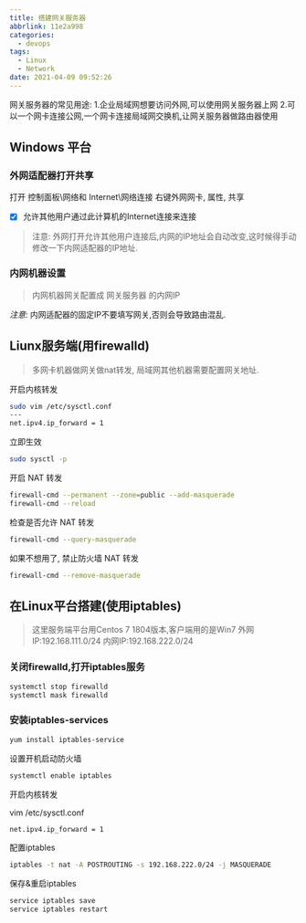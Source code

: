 ```yaml
---
title: 搭建网关服务器
abbrlink: 11e2a998
categories:
  - devops
tags:
  - Linux
  - Network
date: 2021-04-09 09:52:26
---
```


网关服务器的常见用途:
1.企业局域网想要访问外网,可以使用网关服务器上网
2.可以一个网卡连接公网,一个网卡连接局域网交换机,让网关服务器做路由器使用

## Windows 平台

### 外网适配器打开共享

打开 控制面板\网络和 Internet\网络连接
右键外网网卡, 属性, 共享

- [x] 允许其他用户通过此计算机的Internet连接来连接

> 注意: 外网打开允许其他用户连接后,内网的IP地址会自动改变,这时候得手动修改一下内网适配器的IP地址.

### 内网机器设置

> 内网机器网关配置成 网关服务器 的内网IP

*注意:*
内网适配器的固定IP不要填写网关,否则会导致路由混乱.

## Liunx服务端(用firewalld)

> 多网卡机器做网关做nat转发, 局域网其他机器需要配置网关地址.

开启内核转发

```bash
sudo vim /etc/sysctl.conf
---
net.ipv4.ip_forward = 1
```

立即生效

```bash
sudo sysctl -p
```

开启 NAT 转发

```bash
firewall-cmd --permanent --zone=public --add-masquerade
firewall-cmd --reload
```

检查是否允许 NAT 转发

```bash
firewall-cmd --query-masquerade
```

如果不想用了, 禁止防火墙 NAT 转发

```bash
firewall-cmd --remove-masquerade
```

## 在Linux平台搭建(使用iptables)

>这里服务端平台用Centos 7 1804版本,客户端用的是Win7
>外网IP:192.168.111.0/24  内网IP:192.168.222.0/24

### 关闭firewalld,打开iptables服务

```bash
systemctl stop firewalld
systemctl mask firewalld
```

### 安装iptables-services

```bash
yum install iptables-service
```

设置开机启动防火墙

```bash
systemctl enable iptables
```

开启内核转发

vim /etc/sysctl.conf

```bash
net.ipv4.ip_forward = 1
```

配置iptables

```bash
iptables -t nat -A POSTROUTING -s 192.168.222.0/24 -j MASQUERADE
```

保存&重启iptables

```bash
service iptables save
service iptables restart
```
